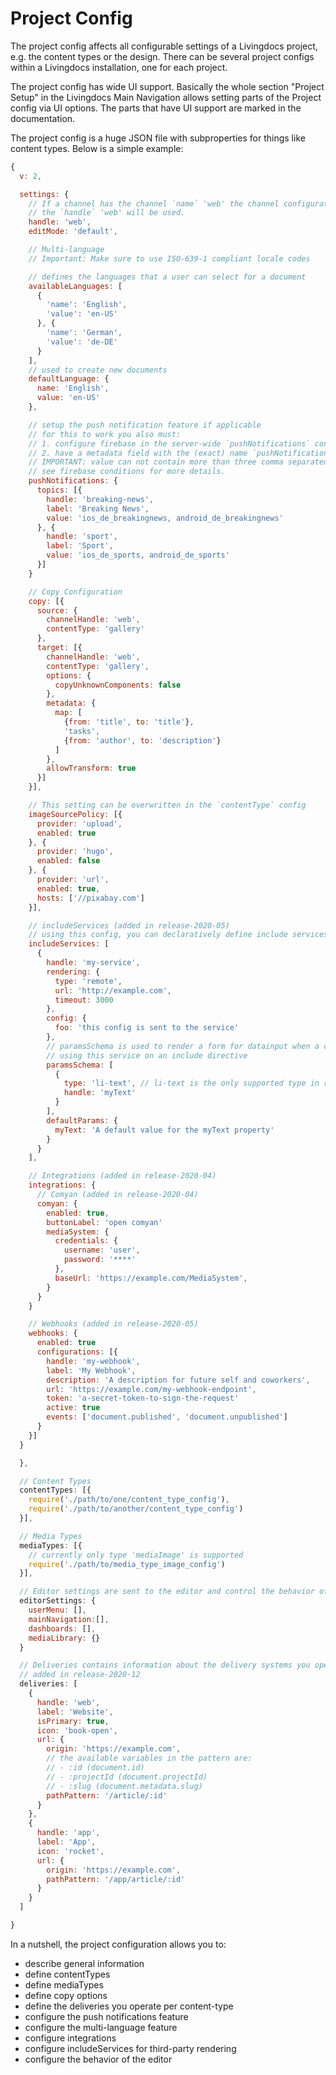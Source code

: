 # Project Config

The project config affects all configurable settings of a Livingdocs project, e.g. the content types or the design. There can be several project configs within a Livingdocs installation, one for each project.

The project config has wide UI support. Basically the whole section "Project Setup" in the Livingdocs Main Navigation allows setting parts of the Project config via UI options. The parts that have UI support are marked in the documentation.

The project config is a huge JSON file with subproperties for things like content types. Below is a simple example:
```javascript
{
  v: 2,

  settings: {
    // If a channel has the channel `name` 'web' the channel configuration with
    // the `handle` 'web' will be used.
    handle: 'web',
    editMode: 'default',

    // Multi-language
    // Important: Make sure to use ISO-639-1 compliant locale codes

    // defines the languages that a user can select for a document
    availableLanguages: [
      {
        'name': 'English',
        'value': 'en-US'
      }, {
        'name': 'German',
        'value': 'de-DE'
      }
    ],
    // used to create new documents
    defaultLanguage: {
      name: 'English',
      value: 'en-US'
    },

    // setup the push notification feature if applicable
    // for this to work you also must:
    // 1. configure firebase in the server-wide `pushNotifications` configuration
    // 2. have a metadata field with the (exact) name `pushNotifications`
    // IMPORTANT: value can not contain more than three comma separated entries
    // see firebase conditions for more details.
    pushNotifications: {
      topics: [{
        handle: 'breaking-news',
        label: 'Breaking News',
        value: 'ios_de_breakingnews, android_de_breakingnews'
      }, {
        handle: 'sport',
        label: 'Sport',
        value: 'ios_de_sports, android_de_sports'
      }]
    }

    // Copy Configuration
    copy: [{
      source: {
        channelHandle: 'web',
        contentType: 'gallery'
      },
      target: [{
        channelHandle: 'web',
        contentType: 'gallery',
        options: {
          copyUnknownComponents: false
        },
        metadata: {
          map: [
            {from: 'title', to: 'title'},
            'tasks',
            {from: 'author', to: 'description'}
          ]
        },
        allowTransform: true
      }]
    }],

    // This setting can be overwritten in the `contentType` config
    imageSourcePolicy: [{
      provider: 'upload',
      enabled: true
    }, {
      provider: 'hugo',
      enabled: false
    }, {
      provider: 'url',
      enabled: true,
      hosts: ['//pixabay.com']
    }],

    // includeServices (added in release-2020-05)
    // using this config, you can declaratively define include services
    includeServices: [
      {
        handle: 'my-service',
        rendering: {
          type: 'remote',
          url: 'http://example.com',
          timeout: 3000
        },
        config: {
          foo: 'this config is sent to the service'
        },
        // paramsSchema is used to render a form for datainput when a component
        // using this service on an include directive
        paramsSchema: [
          {
            type: 'li-text', // li-text is the only supported type in release-2020-05
            handle: 'myText'
          }
        ],
        defaultParams: {
          myText: 'A default value for the myText property'
        }
      }
    ],

    // Integrations (added in release-2020-04)
    integrations: {
      // Comyan (added in release-2020-04)
      comyan: {
        enabled: true,
        buttonLabel: 'open comyan'
        mediaSystem: {
          credentials: {
            username: 'user',
            password: '****'
          },
          baseUrl: 'https://example.com/MediaSystem',
        }
      }
    }

    // Webhooks (added in release-2020-05)
    webhooks: {
      enabled: true
      configurations: [{
        handle: 'my-webhook',
        label: 'My Webhook',
        description: 'A description for future self and coworkers',
        url: 'https://example.com/my-webhook-endpoint',
        token: 'a-secret-token-to-sign-the-request'
        active: true
        events: ['document.published', 'document.unpublished']
      }
    }]
  }

  },

  // Content Types
  contentTypes: [{
    require('./path/to/one/content_type_config'),
    require('./path/to/another/content_type_config')
  }],

  // Media Types
  mediaTypes: [{
    // currently only type 'mediaImage' is supported
    require('./path/to/media_type_image_config')
  }],

  // Editor settings are sent to the editor and control the behavior of your editor
  editorSettings: {
    userMenu: [],
    mainNavigation:[],
    dashboards: [],
    mediaLibrary: {}
  }

  // Deliveries contains information about the delivery systems you operate
  // added in release-2020-12
  deliveries: [
    {
      handle: 'web',
      label: 'Website',
      isPrimary: true,
      icon: 'book-open',
      url: {
        origin: 'https://example.com',
        // the available variables in the pattern are:
        // - :id (document.id)
        // - :projectId (document.projectId)
        // - :slug (document.metadata.slug)
        pathPattern: '/article/:id'
      }
    },
    {
      handle: 'app',
      label: 'App',
      icon: 'rocket',
      url: {
        origin: 'https://example.com',
        pathPattern: '/app/article/:id'
      }
    }
  ]

}
```

In a nutshell, the project configuration allows you to:

* describe general information
* define contentTypes
* define mediaTypes
* define copy options
* define the deliveries you operate per content-type
* configure the push notifications feature
* configure the multi-language feature
* configure integrations
* configure includeServices for third-party rendering
* configure the behavior of the editor